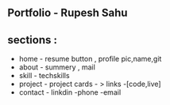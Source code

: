 <!--
    Documentation: Portfolio - Rupesh Sahu

    This README outlines the structure and sections of the personal portfolio website for Rupesh Sahu.

    Sections:
        - Home: Contains a resume download button, profile picture, name, and GitHub link.
        - About: Provides a summary/introduction and email contact.
        - Skill: Lists technical skills.
        - Project: Displays project cards with links to source code and live demos.
        - Contact: Includes LinkedIn, phone number, and email for communication.

    Each section is designed to showcase relevant information and provide easy navigation for visitors.
-->
## Portfolio - Rupesh Sahu

## sections : 
 - home - resume button , profile pic,name,git
 - about - summery , mail
 - skill - techskills
 - project - project cards - > links -[code,live]
 - contact  - linkdin -phone -email


